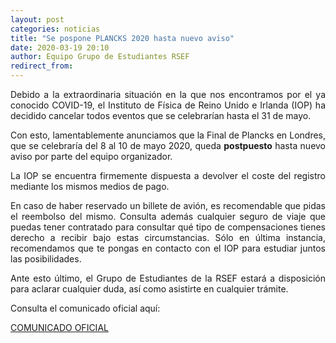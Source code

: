 ```yaml
---
layout: post
categories: noticias
title: "Se pospone PLANCKS 2020 hasta nuevo aviso"
date: 2020-03-19 20:10
author: Equipo Grupo de Estudiantes RSEF
redirect_from:
---
```


<p style="text-align: justify">
  Debido a la extraordinaria situación en la que nos encontramos por el ya conocido COVID-19, el Instituto de Física de Reino Unido e Irlanda (IOP) ha decidido cancelar todos eventos que se celebrarían hasta el 31 de mayo.
</p>

<p style="text-align: justify">
  Con esto, lamentablemente anunciamos que la Final de Plancks en Londres, que se celebraría del 8 al 10 de mayo 2020, queda <b>postpuesto</b> hasta nuevo aviso por parte del equipo organizador.
</p>

<p style="text-align: justify">
  La IOP se encuentra firmemente dispuesta a devolver el coste del registro mediante los mismos medios de pago.
</p>

<p style="text-align: justify">
  En caso de haber reservado un billete de avión, es recomendable que pidas el reembolso del mismo. Consulta además cualquier seguro de viaje que puedas tener contratado para consultar qué tipo de compensaciones tienes derecho a recibir bajo estas circumstancias. Sólo en última instancia, recomendamos que te pongas en contacto con el IOP para estudiar juntos las posibilidades.
</p>

<p style="text-align: justify">
  Ante esto último, el Grupo de Estudiantes de la RSEF estará a disposición para aclarar cualquier duda, así como asistirte en cualquier trámite.
</p>

<p style="text-align: justify">
  Consulta el comunicado oficial aquí:
</p>

<div class="row center">
  <a href="https://www.plancks.uk/copy-of-registration-placeholder" id="iaps-button" class="btn-large waves-effect waves-light">COMUNICADO OFICIAL</a>
</div>
